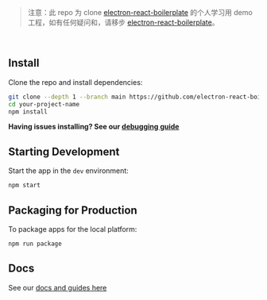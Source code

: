 > 注意：此 repo 为 clone [electron-react-boilerplate](https://github.com/electron-react-boilerplate/electron-react-boilerplate.git) 的个人学习用 demo 工程，如有任何疑问和，请移步 [electron-react-boilerplate](https://github.com/electron-react-boilerplate/electron-react-boilerplate.git)。

<br>

## Install

Clone the repo and install dependencies:

```bash
git clone --depth 1 --branch main https://github.com/electron-react-boilerplate/electron-react-boilerplate.git your-project-name
cd your-project-name
npm install
```

**Having issues installing? See our [debugging guide](https://github.com/electron-react-boilerplate/electron-react-boilerplate/issues/400)**

## Starting Development

Start the app in the `dev` environment:

```bash
npm start
```

## Packaging for Production

To package apps for the local platform:

```bash
npm run package
```

## Docs

See our [docs and guides here](https://electron-react-boilerplate.js.org/docs/installation)
